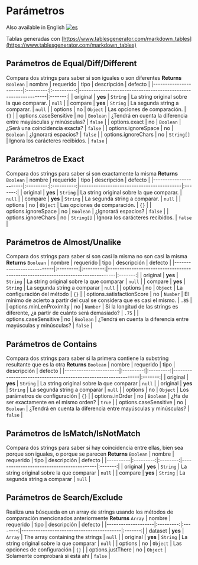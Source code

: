 # Parámetros #
Also available in English [![es](https://img.shields.io/badge/lang-es-blue.svg)](/doc/en/parameters.md)

Tablas generadas con [https://www.tablesgenerator.com/markdown_tables](https://www.tablesgenerator.com/markdown_tables)

## Parámetros de Equal/Diff/Different
Compara dos strings para saber si son iguales o son diferentes
**Returns** `Boolean`
| nombre                | requerido |    tipo    | descripción                                                    | defecto |
|-----------------------|:---------:|:----------:|----------------------------------------------------------------|:-------:|
| original              |  **yes**  |  `String`  | La string original sobre la que comparar.                      |  `null` |
| compare               |  **yes**  |  `String`  | La segunda string a comparar.                                  |  `null` |
| options               |    no     |  `Object`  | Las opciones de comparación.                                   |   `{}`  |
| options.caseSensitive |    no     |  `Boolean` | ¿Tendrá en cuenta la diferencia entre mayúsculas y minúsculas? | `false` |
| options.exact         |    no     |  `Boolean` | ¿Será una coincidencia exacta?                                 | `false` |
| options.ignoreSpace   |    no     |  `Boolean` | ¿Ignorará espacios?                                            | `false` |
| options.ignoreChars   |    no     | `String[]` | Ignora los carácteres recibidos.                               | `false` |

## Parámetros de Exact
Compara dos strings para saber si son exactamente la misma
**Returns** `Boolean`
| nombre                | requerido |    tipo    | descripción                               | defecto |
|-----------------------|:---------:|:----------:|-------------------------------------------|:-------:|
| original              |  **yes**  |  `String`  | La string original sobre la que comparar. |  `null` |
| compare               |  **yes**  |  `String`  | La segunda string a comparar.             |  `null` |
| options               |    no     |  `Object`  | Las opciones de comparación.              |   `{}`  |
| options.ignoreSpace   |    no     |  `Boolean` | ¿Ignorará espacios?                       | `false` |
| options.ignoreChars   |    no     | `String[]` | Ignora los carácteres recibidos.          | `false` |

## Parámetros de Almost/Unalike
Compara dos strings para saber si son casi la misma no son casi la misma
**Returns** `Boolean`
| nombre                    | requerido |    tipo   | descripción                                                                     | defecto |
|---------------------------|:---------:|:---------:|---------------------------------------------------------------------------------|:-------:|
| original                  |  **yes**  |  `String` | La string original sobre la que comparar                                        |  `null` |
| compare                   |  **yes**  |  `String` | La segunda string a comparar                                                    |  `null` |
| options                   |    no     |  `Object` | La configuración del método                                                     |   `{}`  |
| options.satisfactionScore |    no     |  `Number` | El mínimo de acierto a partir del cual se considera que es casi el mismo.       |  `.85`  |
| options.minLenProximity   |    no     |  `Number` | Si la longitud de las strings es diferente, ¿a partir de cuánto será demasiado? |   `.75`  |
| options.caseSensitive     |    no     | `Boolean` | ¿Tendrá en cuenta la diferencia entre mayúsculas y minúsculas?                  | `false` |

## Parámetros de Contains
Compara dos strings para saber si la primera contiene la substring resultante que es la otra
**Returns** `Boolean`
| nombre                | requerido |    tipo   | descripción                                                    | defecto |
|-----------------------|:---------:|:---------:|----------------------------------------------------------------|:-------:|
| original              |  **yes**  |  `String` | La string original sobre la que comparar                       |  `null` |
| original              |  **yes**  |  `String` | La segunda string a comparar                                   |  `null` |
| options               |    no     |  `Object` | Los parámetros de configuración                                |   `{}`  |
| options.inOrder       |    no     | `Boolean` | ¿Ha de ser exactamente en el mismo orden?                      |  `true` |
| options.caseSensitive |    no     | `Boolean` | ¿Tendrá en cuenta la diferencia entre mayúsculas y minúsculas? | `false` |

## Parámetros de IsMatch/IsNotMatch
Compara dos strings para saber si hay coincidencia entre ellas, bien sea porque son iguales, o porque se parecen
**Returns** `Boolean`
| nombre   | requerido |   tipo   | descripción                              | defecto |
|----------|:---------:|:--------:|------------------------------------------|:-------:|
| original |  **yes**  | `String` | La string original sobre la que comparar |  `null` |
| compare  |  **yes**  | `String` | La segunda string a comparar             |  `null` |

## Parámetros de Search/Exclude
Realiza una búsqueda en un array de strings usando los métodos de comparación mencionados anteriormente
**Returns** `Array`
|       nombre       | requerido |   tipo   | descripción                              | defecto |
|--------------------|:---------:|:--------:|------------------------------------------|:-------:|
| dataset            |  **yes**  |  `Array` | The array containing the strings         |  `null` |
| original           |  **yes**  | `String` | La string original sobre la que comparar |  `null` |
| options            |    no     | `Object` | Las opciones de configuración            |   `{}`  |
| options.justThere  |    no     | `Object` | Solamente comprobará si está ahí         | `false` |